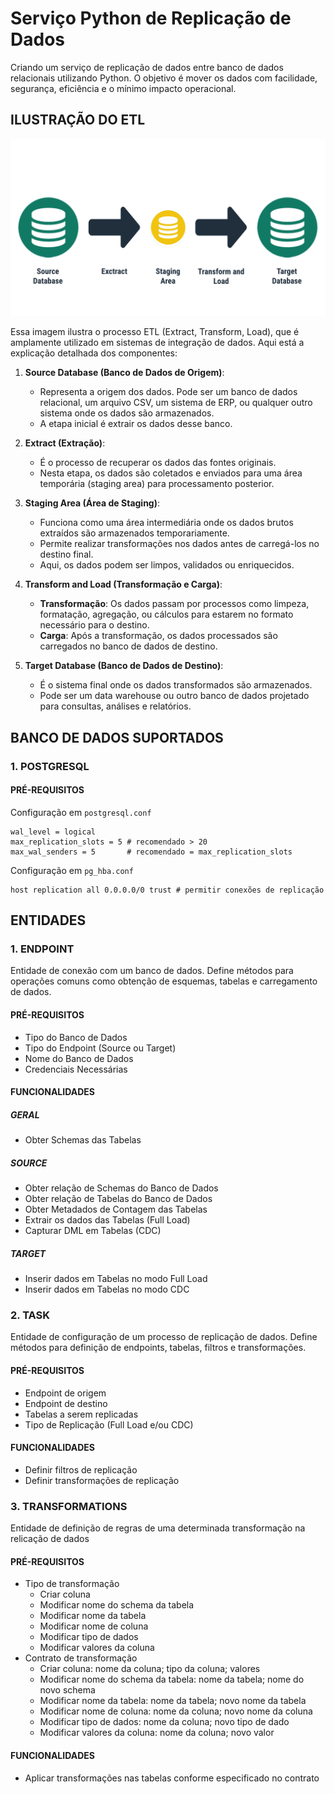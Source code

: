 # Serviço Python de Replicação de Dados
Criando um serviço de replicação de dados entre banco de dados relacionais utilizando Python. O objetivo é mover os dados com facilidade, segurança, eficiência e o mínimo impacto operacional.

## ILUSTRAÇÃO DO ETL

<img src="_images/etl_ilustration.png"></img>

Essa imagem ilustra o processo ETL (Extract, Transform, Load), que é amplamente utilizado em sistemas de integração de dados. Aqui está a explicação detalhada dos componentes:

1. **Source Database (Banco de Dados de Origem)**:
   - Representa a origem dos dados. Pode ser um banco de dados relacional, um arquivo CSV, um sistema de ERP, ou qualquer outro sistema onde os dados são armazenados.
   - A etapa inicial é extrair os dados desse banco.

2. **Extract (Extração)**:
   - É o processo de recuperar os dados das fontes originais.
   - Nesta etapa, os dados são coletados e enviados para uma área temporária (staging area) para processamento posterior.

3. **Staging Area (Área de Staging)**:
   - Funciona como uma área intermediária onde os dados brutos extraídos são armazenados temporariamente.
   - Permite realizar transformações nos dados antes de carregá-los no destino final.
   - Aqui, os dados podem ser limpos, validados ou enriquecidos.

4. **Transform and Load (Transformação e Carga)**:
   - **Transformação**: Os dados passam por processos como limpeza, formatação, agregação, ou cálculos para estarem no formato necessário para o destino.
   - **Carga**: Após a transformação, os dados processados são carregados no banco de dados de destino.

5. **Target Database (Banco de Dados de Destino)**:
   - É o sistema final onde os dados transformados são armazenados.
   - Pode ser um data warehouse ou outro banco de dados projetado para consultas, análises e relatórios.

## BANCO DE DADOS SUPORTADOS

### 1. POSTGRESQL

#### PRÉ-REQUISITOS
Configuração em `postgresql.conf`
```
wal_level = logical
max_replication_slots = 5 # recomendado > 20
max_wal_senders = 5       # recomendado = max_replication_slots
```

Configuração em `pg_hba.conf`
```
host replication all 0.0.0.0/0 trust # permitir conexões de replicação
```

## ENTIDADES

### 1. ENDPOINT
Entidade de conexão com um banco de dados. Define métodos para operações comuns como obtenção de esquemas, tabelas e carregamento de dados.
#### PRÉ-REQUISITOS
- Tipo do Banco de Dados
- Tipo do Endpoint (Source ou Target)
- Nome do Banco de Dados
- Credenciais Necessárias
#### FUNCIONALIDADES
##### GERAL
- Obter Schemas das Tabelas
##### SOURCE
- Obter relação de Schemas do Banco de Dados
- Obter relação de Tabelas do Banco de Dados
- Obter Metadados de Contagem das Tabelas
- Extrair os dados das Tabelas (Full Load)
- Capturar DML em Tabelas (CDC) 
##### TARGET
- Inserir dados em Tabelas no modo Full Load
- Inserir dados em Tabelas no modo CDC

### 2. TASK
Entidade de configuração de um processo de replicação de dados. Define métodos para definição de endpoints, tabelas, filtros e transformações.
#### PRÉ-REQUISITOS
- Endpoint de origem
- Endpoint de destino
- Tabelas a serem replicadas
- Tipo de Replicação (Full Load e/ou CDC)
#### FUNCIONALIDADES
- Definir filtros de replicação
- Definir transformações de replicação

### 3. TRANSFORMATIONS
Entidade de definição de regras de uma determinada transformação na relicação de dados
#### PRÉ-REQUISITOS
- Tipo de transformação
   - Criar coluna
   - Modificar nome do schema da tabela
   - Modificar nome da tabela
   - Modificar nome de coluna
   - Modificar tipo de dados
   - Modificar valores da coluna
- Contrato de transformação
   - Criar coluna: nome da coluna; tipo da coluna; valores
   - Modificar nome do schema da tabela: nome da tabela; nome do novo schema
   - Modificar nome da tabela: nome da tabela; novo nome da tabela
   - Modificar nome de coluna: nome da coluna; novo nome da coluna
   - Modificar tipo de dados: nome da coluna; novo tipo de dado
   - Modificar valores da coluna: nome da coluna; novo valor
#### FUNCIONALIDADES
- Aplicar transformações nas tabelas conforme especificado no contrato
